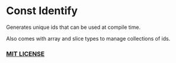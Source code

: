 # Const Identify

Generates unique ids that can be used at compile time.

Also comes with array and slice types to manage collections of ids.

### [MIT LICENSE](LICENSE.md)
